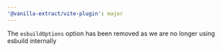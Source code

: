 ```yaml
---
'@vanilla-extract/vite-plugin': major
---
```


The `esbuildOptions` option has been removed as we are no longer using esbuild internally

